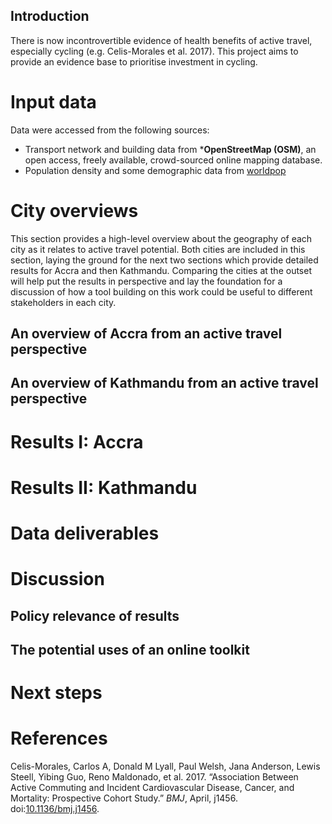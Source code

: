 <!-- Note: this is where I'm adding the write-up for now for maximum visibility.
Can go elsewhere, e.g. as a vignette before this is open sourced. -->
Introduction
------------

There is now incontrovertible evidence of health benefits of active travel, especially cycling (e.g. Celis-Morales et al. 2017). This project aims to provide an evidence base to prioritise investment in cycling.

Input data
==========

Data were accessed from the following sources:

-   Transport network and building data from \***OpenStreetMap (OSM)**, an open access, freely available, crowd-sourced online mapping database.
-   Population density and some demographic data from [worldpop](http://www.worldpop.org.uk/) <!-- - Topographic data from NASA's open SRTM data -->

<!-- Additional data on population densities will be obtained from WorldPop and from NASA's Socioeconomic Data and Applications Center (SDAC). The -->
<!-- former provides static fine-resolution data (100$m^2$, for the year 2013 only), while the latter provides coarser (1$km^2$) future projections -->
<!-- out to 2020. -->
City overviews
==============

This section provides a high-level overview about the geography of each city as it relates to active travel potential. Both cities are included in this section, laying the ground for the next two sections which provide detailed results for Accra and then Kathmandu. Comparing the cities at the outset will help put the results in perspective and lay the foundation for a discussion of how a tool building on this work could be useful to different stakeholders in each city.

An overview of Accra from an active travel perspective
------------------------------------------------------

An overview of Kathmandu from an active travel perspective
----------------------------------------------------------

Results I: Accra
================

Results II: Kathmandu
=====================

Data deliverables
=================

Discussion
==========

Policy relevance of results
---------------------------

<!-- To what extent has this deliverable (from phase 1) been delivered? -->
<!-- **Deliverables:** This phase will provide clean datasets and summary information about the 'data landscape' of each case study city. -->
<!-- This will relate primarily to population density, trip attractors and transport infrastructure from which to -->
<!-- We will also deliver summaries of the relationships between demographic and transport infrastructure data and an assessment of the quality of local data and priorities for future data collection. -->
<!-- The deliverables will be provided in the form of datasets provided to the WHO and interactive and high quality maps. -->
The potential uses of an online toolkit
---------------------------------------

Next steps
==========

References
==========

<!-- Anything else to consider here guys? -->
Celis-Morales, Carlos A, Donald M Lyall, Paul Welsh, Jana Anderson, Lewis Steell, Yibing Guo, Reno Maldonado, et al. 2017. “Association Between Active Commuting and Incident Cardiovascular Disease, Cancer, and Mortality: Prospective Cohort Study.” *BMJ*, April, j1456. doi:[10.1136/bmj.j1456](https://doi.org/10.1136/bmj.j1456).
